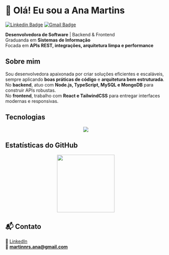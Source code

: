 # 👋 Olá! Eu sou a Ana Martins

[![Linkedin Badge](https://img.shields.io/badge/-LinkedIn-000000?style=flat-square&logo=linkedin&logoColor=white&link=https://br.linkedin.com/in/anamartinsr)](https://br.linkedin.com/in/anamartinsr)
[![Gmail Badge](https://img.shields.io/badge/-martinnrs.ana@gmail.com-000000?style=flat-square&logo=Gmail&logoColor=white&link=mailto:martinnrs.ana@gmail.com)](mailto:martinnrs.ana@gmail.com)

 **Desenvolvedora de Software** | Backend & Frontend  
 Graduanda em **Sistemas de Informação**  
 Focada em **APIs REST, integrações, arquitetura limpa e performance**  



##  Sobre mim
Sou desenvolvedora apaixonada por criar soluções eficientes e escaláveis, sempre aplicando **boas práticas de código** e **arquitetura bem estruturada**.  
No **backend**, atuo com **Node.js, TypeScript, MySQL e MongoDB** para construir APIs robustas.  
No **frontend**, trabalho com **React e TailwindCSS** para entregar interfaces modernas e responsivas.  



##  Tecnologias

<p align="center">
  <a href="https://skillicons.dev">
    <img src="https://skillicons.dev/icons?i=js,ts,nodejs,react,tailwind,mysql,mongodb,git,linux,postman" />
  </a>
</p>


##  Estatísticas do GitHub

<p align="center">
  <img height="180em" src="https://github-readme-stats.vercel.app/api/top-langs/?username=anamartinsr&layout=compact&langs_count=7&theme=dracula"/>
</p>


## 📬 Contato

💼 [LinkedIn](https://br.linkedin.com/in/anamartinsr)  
📧 **martinnrs.ana@gmail.com**
